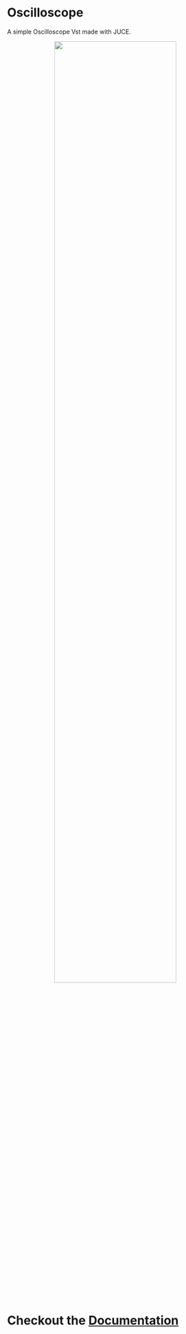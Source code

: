 # Oscilloscope

A simple Oscilloscope Vst made with JUCE.

<p align="center">
   <img src="https://github.com/waddafunk/Oscilloscope/blob/master/images/with_ableon.png" width=75%">
</p>


# Checkout the [**Documentation**](https://waddafunk.github.io/Oscilloscope/)

